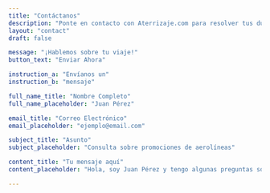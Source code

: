 ```yaml
---
title: "Contáctanos"
description: "Ponte en contacto con Aterrizaje.com para resolver tus dudas sobre programas de fidelización de viajeros, promociones de aerolíneas o cualquier consulta relacionada con viajes."
layout: "contact"
draft: false

message: "¡Hablemos sobre tu viaje!"
button_text: "Enviar Ahora"

instruction_a: "Envíanos un"
instruction_b: "mensaje"

full_name_title: "Nombre Completo"
full_name_placeholder: "Juan Pérez"

email_title: "Correo Electrónico"
email_placeholder: "ejemplo@email.com"

subject_title: "Asunto"
subject_placeholder: "Consulta sobre promociones de aerolíneas"

content_title: "Tu mensaje aquí"
content_placeholder: "Hola, soy Juan Pérez y tengo algunas preguntas sobre los programas de fidelización..."

---
```

